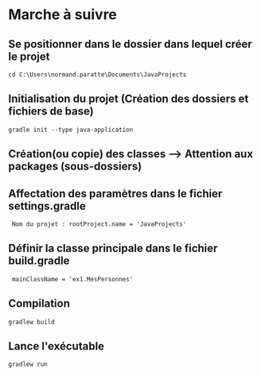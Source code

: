 # Marche à suivre

## Se positionner dans le dossier dans lequel créer le projet
``` cd C:\Users\normand.paratte\Documents\JavaProjects ```
## Initialisation du projet (Création des dossiers et fichiers de base)
``` gradle init --type java-application ```

## Création(ou copie) des classes --> Attention aux packages (sous-dossiers)

## Affectation des paramètres dans le fichier settings.gradle
```  Nom du projet : rootProject.name = 'JavaProjects' ```

## Définir la classe principale dans le fichier build.gradle
``` mainClassName = 'ex1.MesPersonnes'```

## Compilation
``` gradlew build ```
## Lance l'exécutable
``` gradlew run ```